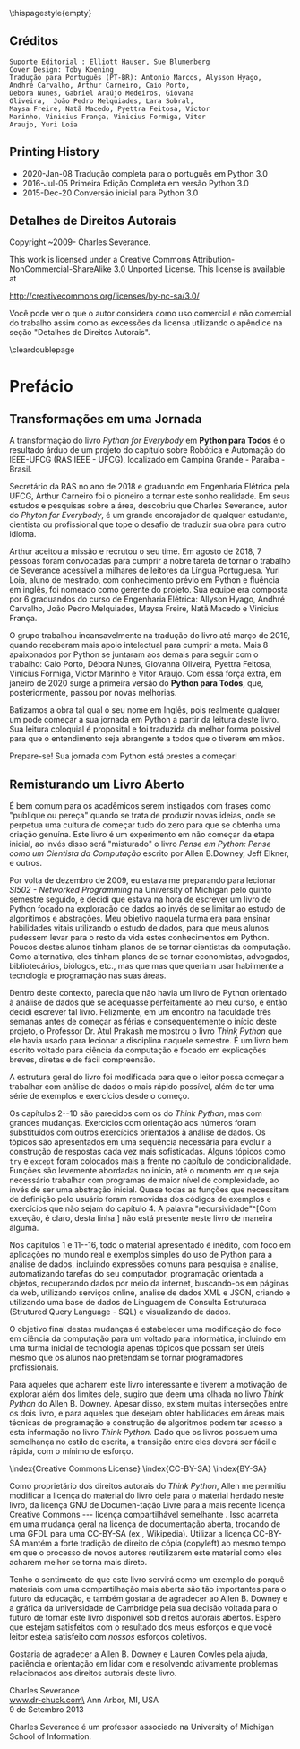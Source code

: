 \thispagestyle{empty}

Créditos
-------

    Suporte Editorial : Elliott Hauser, Sue Blumenberg
    Cover Design: Toby Koening
    Tradução para Português (PT-BR): Antonio Marcos, Alysson Hyago,
    Andhré Carvalho, Arthur Carneiro, Caio Porto, 
    Debora Nunes, Gabriel Araújo Medeiros, Giovana 
    Oliveira,  João Pedro Melquiades, Lara Sobral, 
    Maysa Freire, Natã Macedo, Pyettra Feitosa, Victor 
    Marinho, Vinicius França, Vinicius Formiga, Vitor
    Araujo, Yuri Loia

 

Printing History
----------------
* 2020-Jan-08 Tradução completa para o português em Python 3.0
* 2016-Jul-05 Primeira Edição Completa em versão Python 3.0
* 2015-Dec-20 Conversão inicial para Python 3.0 

Detalhes de Direitos Autorais
-----------------

Copyright ~2009- Charles Severance.

This work is licensed under a Creative Commons
Attribution-NonCommercial-ShareAlike 3.0 Unported License.
This license is available at

http://creativecommons.org/licenses/by-nc-sa/3.0/

Você pode ver o que o autor considera como uso comercial e não comercial do trabalho assim como as excessões da licensa utilizando o apêndice na seção "Detalhes de Direitos Autorais".

\cleardoublepage

Prefácio
=======

Transformações em uma Jornada
---------------------

A transformação do livro *Python for Everybody* em **Python para Todos**  é o resultado árduo de um projeto do capítulo sobre Robótica e Automação do IEEE-UFCG (RAS IEEE - UFCG), localizado em Campina Grande - Paraíba - Brasil.

Secretário da RAS no ano de 2018 e graduando em Engenharia Elétrica pela UFCG, Arthur Carneiro foi o pioneiro a tornar este sonho realidade. Em seus estudos e pesquisas sobre a área, descobriu que Charles Severance, autor do *Phyton for Everybody*, é um grande encorajador de qualquer estudante, cientista ou profissional que tope o desafio de traduzir sua obra para outro idioma. 

Arthur aceitou a missão e recrutou o seu time. Em agosto de 2018, 7 pessoas foram convocadas para cumprir a nobre tarefa de tornar o trabalho de Severance acessível a milhares de leitores da Língua Portuguesa. Yuri Loia, aluno de mestrado, com conhecimento prévio em Python e fluência em inglês, foi nomeado como gerente do projeto. Sua equipe era composta por 6 graduandos do curso de Engenharia Elétrica: Allyson Hyago, Andhré Carvalho, João Pedro Melquiades, Maysa Freire, Natã Macedo e Vinicius França.

O grupo trabalhou incansavelmente na tradução do livro até março de 2019, quando receberam mais apoio intelectual para cumprir a meta. Mais 8 apaixonados por Python se juntaram aos demais para seguir com o trabalho: Caio Porto, Débora Nunes, Giovanna Oliveira, Pyettra Feitosa, Vinícius Formiga, Victor Marinho e Vitor Araujo. Com essa força extra, em janeiro de 2020 surge a primeira versão do **Python para Todos**, que, posteriormente, passou por novas melhorias.

Batizamos a obra tal qual o seu nome em Inglês, pois realmente qualquer um pode começar a sua jornada em Python a partir da leitura deste livro. Sua leitura coloquial é proposital e foi traduzida da melhor forma possível para que o entendimento seja abrangente a todos que o tiverem em mãos.

Prepare-se! Sua jornada com Python está prestes a começar!


Remisturando um Livro Aberto
---------------------

É bem comum para os acadêmicos serem instigados com frases como "publique ou pereça" quando se trata de produzir novas ideias, onde se perpetua uma cultura de começar tudo do zero para que se obtenha uma criação genuína. Este livro é um experimento em não começar da etapa inicial, ao invés disso será "misturado" o livro *Pense em Python: Pense como um Cientista da Computação* escrito por Allen B.Downey, Jeff Elkner, e outros.

Por volta de dezembro de 2009, eu estava me preparando para lecionar
*SI502 - Networked Programming* na University of Michigan pelo quinto semestre seguido, e decidi que estava na hora de escrever um livro de Python focado na exploração de dados ao invés de se limitar ao estudo de algorítimos e abstrações. Meu objetivo naquela turma era para ensinar habilidades vitais utilizando o estudo de dados, para que meus alunos pudessem levar para o resto da vida estes conhecimentos em Python. Poucos destes alunos tinham planos de se tornar cientistas da computação. Como alternativa, eles tinham planos de se tornar economistas, advogados, bibliotecários, biólogos, etc., mas que
mas que queriam usar habilmente a tecnologia e programação nas suas áreas.

Dentro deste contexto, parecia que não havia um livro de Python orientado à análise de dados que se adequasse perfeitamente ao meu curso, e então decidi escrever tal livro. Felizmente, em um encontro na faculdade três semanas antes de começar as férias e consequentemente o início deste projeto, o Professor Dr. Atul Prakash me mostrou o livro *Think Python* que ele havia usado para lecionar a disciplina naquele semestre. É um livro bem escrito voltado para ciência da computação e focado em explicações breves, diretas e de fácil compreensão.

A estrutura geral do livro foi modificada para que o leitor possa começar a trabalhar com análise de dados o mais rápido possível, além de ter uma série de exemplos e exercícios desde o começo.

Os capítulos 2--10 são parecidos com os do *Think Python*, mas com grandes mudanças. Exercícios com orientação aos números foram substituídos com outros exercícios orientados à análise de dados. Os tópicos são apresentados em uma sequência necessária para evoluir a construção de respostas cada vez mais sofisticadas. Alguns tópicos como `try` e `except` foram colocados mais a frente no capítulo de condicionalidade.  Funções são levemente abordadas no início, até o momento em que seja necessário trabalhar com programas de maior nível de complexidade, ao invés de ser uma abstração inicial. Quase todas as funções que necessitam de definição pelo usuário foram removidas dos códigos de exemplos e exercícios que não sejam do capítulo 4. A palavra "recursividade"^[Com exceção, é claro, desta linha.] não está presente neste livro de maneira alguma. 

Nos capítulos 1 e 11--16, todo o material apresentado é inédito, com foco em aplicações no mundo real e exemplos simples do uso de Python para a análise de dados, incluindo expressões comuns para pesquisa e análise, automatizando tarefas do seu computador, programação orientada a objetos, recuperando dados por meio da internet, buscando-os em páginas da web, utilizando serviços online, analise de dados XML e JSON, criando e utilizando uma base de dados de Linguagem de Consulta Estruturada (Strutured Query Language - SQL) e visualizando de dados.

O objetivo final destas mudanças é estabelecer uma modificação do foco em ciência da computação para um voltado para informática, incluindo em uma turma inicial de tecnologia apenas tópicos que possam ser úteis mesmo que os alunos não pretendam se tornar programadores profissionais.

Para aqueles que acharem este livro interessante e tiverem a motivação de explorar além dos limites dele, sugiro que deem uma olhada no livro *Think Python* do Allen B. Downey. Apesar disso, existem muitas interseções entre os dois livro, e para aqueles que desejam obter habilidades em áreas mais técnicas de programação e construção de algoritmos podem ter acesso a esta informação no livro *Think Python*. Dado que os livros possuem uma semelhança no estilo de escrita, a transição entre eles deverá ser fácil e rápida, com o mínimo de esforço.

\index{Creative Commons License}
\index{CC-BY-SA}
\index{BY-SA}

Como proprietário dos direitos autorais do *Think Python*, Allen me permitiu modificar a licença do material do livro dele para o material herdado neste livro, da  licença GNU de Documen-tação Livre para a mais recente licença Creative Commons --- licença compartilhável semelhante . Isso acarreta em uma mudança geral na licença de documentação aberta, trocando de uma GFDL para uma CC-BY-SA (ex., Wikipedia). Utilizar a licença CC-BY-SA mantém a forte tradição de direito de cópia (copyleft) ao mesmo tempo em que o processo de novos autores reutilizarem este material como eles acharem melhor se torna mais direto.

Tenho o sentimento de que este livro servirá como um exemplo do porquê materiais com uma compartilhação mais aberta são tão importantes para o futuro da educação, e também gostaria de agradecer ao Allen B. Downey e a gráfica da universidade de Cambridge pela sua decisão voltada para o futuro de tornar este livro disponível sob direitos autorais abertos. Espero que estejam satisfeitos com o resultado dos meus esforços e que você leitor esteja satisfeito com *nossos* esforços coletivos.


Gostaria de agradecer a Allen B. Downey e Lauren Cowles pela ajuda, paciência e orientação em lidar com e resolvendo ativamente problemas relacionados aos direitos autorais deste livro.

Charles Severance\
www.dr-chuck.com\
Ann Arbor, MI, USA\
9 de Setembro 2013


Charles Severance é um professor associado na  University of Michigan School of Information.

